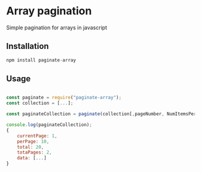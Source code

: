 # Array pagination

Simple pagination for arrays in javascript
## Installation
```js
npm install paginate-array
```

## Usage

```js

const paginate = require("paginate-array");
const collection = [...];

const paginateCollection = paginate(collection[,pageNumber, NumItemsPerPage]);

console.log(paginateCollection);
{
    currentPage: 1,
    perPage: 10,
    total: 20,
    totaPages: 2,
    data: [...]
}
```

